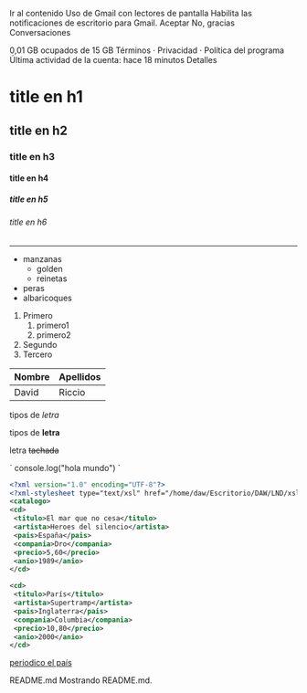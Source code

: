 

Ir al contenido
Uso de Gmail con lectores de pantalla
Habilita las notificaciones de escritorio para Gmail.   Aceptar  No, gracias
Conversaciones
   
0,01 GB ocupados de 15 GB
Términos · Privacidad · Política del programa
Última actividad de la cuenta: hace 18 minutos
Detalles

   
   <!--Encabezados  -->   
   
   # title en h1
   ## title en h2
   ### title en h3
   #### title en h4
   ##### title en h5
   ###### title en h6
   ---

   <!-- Listas desordenadas -->

   * manzanas
     * golden
     * reinetas
   * peras
   * albaricoques

   <!-- Listas ordenadas -->

   1. Primero
      1. primero1
      2. primero2 
   2. Segundo
   3. Tercero

   <!-- Tablas -->

   |Nombre|Apellidos|
   |------|---------|
   |David |Riccio  |
   
   <!-- Tipos de letras -->

   tipos de *letra*
   
   tipos de **letra**
   
   letra ~~tachada~~

   <!-- generar una línea de codigo -->

   ´
   console.log("hola mundo")
   ´

   ```xml
   <?xml version="1.0" encoding="UTF-8"?>
<?xml-stylesheet type="text/xsl" href="/home/daw/Escritorio/DAW/LND/xsl"?>
<catalogo>
  <cd>
    <titulo>El mar que no cesa</titulo>
    <artista>Heroes del silencio</artista>
    <pais>España</pais>
    <compania>Dro</compania>
    <precio>5,60</precio>
    <anio>1989</anio>
  </cd>
  
  <cd>
    <titulo>París</titulo>
    <artista>Supertramp</artista>
    <pais>Inglaterra</pais>
    <compania>Columbia</compania>
    <precio>10,80</precio>
    <anio>2000</anio>
  </cd>
   ```
  <!-- Accesos a páginas web -->

  [periodico el país](https://www.elpais.es 
  "periodico chachi")
  

README.md
Mostrando README.md.
